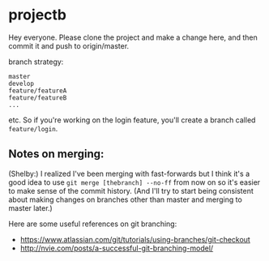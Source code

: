 # projectb

Hey everyone. Please clone the project and make a change here, and then commit it and push to origin/master.

branch strategy:

```
master
develop
feature/featureA
feature/featureB
...
```

etc. So if you're working on the login feature, you'll create a branch called `feature/login`.

## Notes on merging:

(Shelby:) I realized I've been merging with fast-forwards but I think it's a good idea to use `git merge [thebranch] --no-ff` from now on so it's easier to make sense of the commit history. (And I'll try to start being consistent about making changes on branches other than master and merging to master later.)

Here are some useful references on git branching:

- https://www.atlassian.com/git/tutorials/using-branches/git-checkout
- http://nvie.com/posts/a-successful-git-branching-model/
